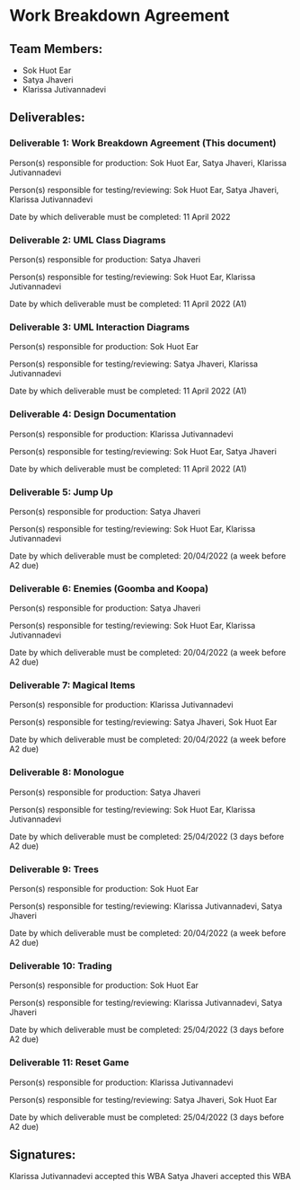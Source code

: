 # Work Breakdown Agreement

## Team Members:

- Sok Huot Ear
- Satya Jhaveri
- Klarissa Jutivannadevi

## Deliverables:

### Deliverable 1: Work Breakdown Agreement (This document)

Person(s) responsible for production: Sok Huot Ear, Satya Jhaveri, Klarissa Jutivannadevi

Person(s) responsible for testing/reviewing: Sok Huot Ear, Satya Jhaveri, Klarissa Jutivannadevi

Date by which deliverable must be completed: 11 April 2022

### Deliverable 2: UML Class Diagrams

Person(s) responsible for production: Satya Jhaveri 

Person(s) responsible for testing/reviewing: Sok Huot Ear, Klarissa Jutivannadevi

Date by which deliverable must be completed: 11 April 2022 (A1)

### Deliverable 3: UML Interaction Diagrams

Person(s) responsible for production: Sok Huot Ear

Person(s) responsible for testing/reviewing: Satya Jhaveri, Klarissa Jutivannadevi

Date by which deliverable must be completed: 11 April 2022 (A1)

### Deliverable 4: Design Documentation

Person(s) responsible for production: Klarissa Jutivannadevi

Person(s) responsible for testing/reviewing: Sok Huot Ear, Satya Jhaveri

Date by which deliverable must be completed: 11 April 2022 (A1)

### Deliverable 5: Jump Up

Person(s) responsible for production: Satya Jhaveri

Person(s) responsible for testing/reviewing: Sok Huot Ear, Klarissa Jutivannadevi

Date by which deliverable must be completed: 20/04/2022 (a week before A2 due)

### Deliverable 6: Enemies (Goomba and Koopa)

Person(s) responsible for production: Satya Jhaveri

Person(s) responsible for testing/reviewing: Sok Huot Ear, Klarissa Jutivannadevi

Date by which deliverable must be completed: 20/04/2022 (a week before A2 due)

### Deliverable 7: Magical Items

Person(s) responsible for production: Klarissa Jutivannadevi

Person(s) responsible for testing/reviewing: Satya Jhaveri, Sok Huot Ear

Date by which deliverable must be completed: 20/04/2022 (a week before A2 due)

### Deliverable 8: Monologue

Person(s) responsible for production: Satya Jhaveri

Person(s) responsible for testing/reviewing: Sok Huot Ear, Klarissa Jutivannadevi

Date by which deliverable must be completed: 25/04/2022 (3 days before A2 due)

### Deliverable 9: Trees

Person(s) responsible for production: Sok Huot Ear

Person(s) responsible for testing/reviewing: Klarissa Jutivannadevi, Satya Jhaveri

Date by which deliverable must be completed: 20/04/2022 (a week before A2 due)

### Deliverable 10: Trading

Person(s) responsible for production: Sok Huot Ear

Person(s) responsible for testing/reviewing: Klarissa Jutivannadevi, Satya Jhaveri

Date by which deliverable must be completed: 25/04/2022 (3 days before A2 due)

### Deliverable 11: Reset Game

Person(s) responsible for production: Klarissa Jutivannadevi

Person(s) responsible for testing/reviewing: Satya Jhaveri, Sok Huot Ear

Date by which deliverable must be completed: 25/04/2022 (3 days before A2 due)

## Signatures:
Klarissa Jutivannadevi accepted this WBA
Satya Jhaveri accepted this WBA